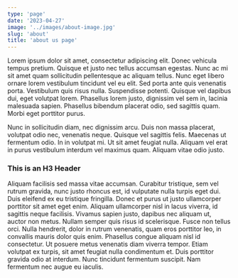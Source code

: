 ```yaml
---
type: 'page'
date: '2023-04-27'
image: '../images/about-image.jpg'
slug: 'about'
title: 'about us page'
---
```


Lorem ipsum dolor sit amet, consectetur adipiscing elit. Donec vehicula tempus pretium. Quisque et justo nec tellus accumsan egestas. Nunc ac mi sit amet quam sollicitudin pellentesque ac aliquam tellus. Nunc eget libero ornare lorem vestibulum tincidunt vel eu elit. Sed porta ante quis venenatis porta. Vestibulum quis risus nulla. Suspendisse potenti. Quisque vel dapibus dui, eget volutpat lorem. Phasellus lorem justo, dignissim vel sem in, lacinia malesuada sapien. Phasellus bibendum placerat odio, sed sagittis quam. Morbi eget porttitor purus.

Nunc in sollicitudin diam, nec dignissim arcu. Duis non massa placerat, volutpat odio nec, venenatis neque. Quisque vel sagittis felis. Maecenas ut fermentum odio. In in volutpat mi. Ut sit amet feugiat nulla. Aliquam vel erat in purus vestibulum interdum vel maximus quam. Aliquam vitae odio justo.

### This is an H3 Header
Aliquam facilisis sed massa vitae accumsan. Curabitur tristique, sem vel rutrum gravida, nunc justo rhoncus est, id vulputate nulla turpis eget dui. Duis eleifend ex eu tristique fringilla. Donec et purus ut justo ullamcorper porttitor sit amet eget enim. Aliquam ullamcorper nisl in lacus viverra, id sagittis neque facilisis. Vivamus sapien justo, dapibus nec aliquam ut, auctor non metus. Nullam semper quis risus id scelerisque. Fusce non tellus orci. Nulla hendrerit, dolor in rutrum venenatis, quam eros porttitor leo, in convallis mauris dolor quis enim. Phasellus congue aliquam nisl id consectetur. Ut posuere metus venenatis diam viverra tempor. Etiam volutpat ex turpis, sit amet feugiat nulla condimentum et. Duis porttitor gravida odio at interdum. Nunc tincidunt fermentum suscipit. Nam fermentum nec augue eu iaculis.